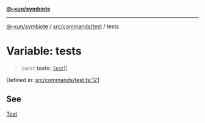[**@-xun/symbiote**](../../../../README.md)

***

[@-xun/symbiote](../../../../README.md) / [src/commands/test](../README.md) / tests

# Variable: tests

> `const` **tests**: [`Test`](../enumerations/Test.md)[]

Defined in: [src/commands/test.ts:121](https://github.com/Xunnamius/symbiote/blob/32027a085b8c7c4a98bb8de413916d57db0fd040/src/commands/test.ts#L121)

## See

[Test](../enumerations/Test.md)
